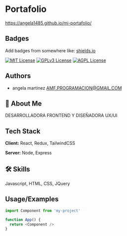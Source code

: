 # Portafolio
https://angela1485.github.io/mi-portafolio/
## Badges

Add badges from somewhere like: [shields.io](https://shields.io/)

[![MIT License](https://img.shields.io/badge/License-MIT-green.svg)](https://choosealicense.com/licenses/mit/)
[![GPLv3 License](https://img.shields.io/badge/License-GPL%20v3-yellow.svg)](https://opensource.org/licenses/)
[![AGPL License](https://img.shields.io/badge/license-AGPL-blue.svg)](http://www.gnu.org/licenses/agpl-3.0)


## Authors

- angela martinez AMF.PROGRAMACION@GMAIL.COM


## 🚀 About Me
DESARROLLADORA FRONTEND Y DISEÑADORA UX/UI

## Tech Stack

**Client:** React, Redux, TailwindCSS

**Server:** Node, Express


## 🛠 Skills
Javascript, HTML, CSS, JQuery


## Usage/Examples

```javascript
import Component from 'my-project'

function App() {
  return <Component />
}
```



